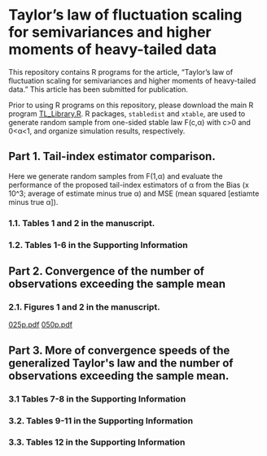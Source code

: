 # Taylor’s law of fluctuation scaling for semivariances and higher moments of heavy-tailed data

This repository contains R programs for the article, “Taylor’s law of fluctuation scaling for semivariances and higher moments of heavy-tailed data.” 
This article has been submitted for publication. 

Prior to using R programs on this repository, please download the main R program [TL_Library.R](https://raw.githubusercontent.com/cftang9/TLHM/main/TL_Library.R?token=AK5HQA6Q4B5CG23Z6JUG5FLBOBB3I). R packages, ```stabledist``` and ```xtable```, are used to generate random sample from one-sided stable law F(c,&alpha;) with c>0 and 0<&alpha;<1, and organize simulation results, respectively.  

## Part 1. Tail-index estimator comparison. 
Here we generate random samples from F(1,&alpha;) and evaluate the performance of the proposed tail-index estimators of &alpha; from the Bias (x 10^3; average of estimate minus true &alpha;) and MSE (mean squared \[estiamte minus true &alpha;\]). 
### 1.1. Tables 1 and 2 in the manuscript. 

### 1.2. Tables 1-6 in the Supporting Information

## Part 2. Convergence of the number of observations exceeding the sample mean

### 2.1. Figures 1 and 2 in the manuscript.
[025p.pdf](https://github.com/cftang9/TLHM/files/7383410/025p.pdf)
[050p.pdf](https://github.com/cftang9/TLHM/files/7383411/050p.pdf)

## Part 3. More of convergence speeds of the generalized Taylor's law and the number of observations exceeding the sample mean. 

### 3.1 Tables 7-8 in the Supporting Information

### 3.2. Tables 9-11 in the Supporting Information

### 3.3. Tables 12 in the Supporting Information


